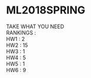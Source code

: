 # ML2018SPRING
TAKE WHAT YOU NEED  
RANKINGS :  
    HW1 : 2  
    HW2 : 15  
    HW3 : 1  
    HW4 : 5  
    HW5 : 1  
    HW6 : 9  
